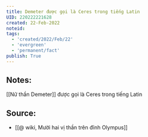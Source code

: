```yaml
---
title: Demeter được gọi là Ceres trong tiếng Latin
UID: 220222221628
created: 22-Feb-2022
noteid:
tags:
  - 'created/2022/Feb/22'
  - 'evergreen'
  - 'permanent/fact'
publish: True
---
```

## Notes:
[[Nữ thần Demeter]] được gọi là Ceres trong tiếng Latin

## Source:
- [[@ wiki, Mười hai vị thần trên đỉnh Olympus]]





